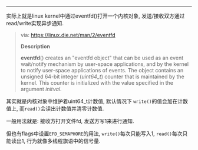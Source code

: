 

---

实际上就是linux kernel中通过eventfd()打开一个内核对象, 发送/接收双方通过read/write实现异步通知.

>  via: <https://linux.die.net/man/2/eventfd>
>
> **Description**
>
> **eventfd**() creates an "eventfd object" that can be used as an event wait/notify mechanism by user-space applications, and by the kernel to notify user-space applications of events. The object contains an unsigned 64-bit integer (*uint64_t*) counter that is maintained by the kernel. This counter is initialized with the value specified in the argument *initval*.

其实就是内核对象中维护着uint64_t计数值, 默认情况下 `write()`的值会加在计数值上, 而`read()`会读出计数值并清零计数值.

一般用法就是: 接收方打开文件fd, 发送方写1来进行通知.

但也有flags中设置`EFD_SEMAPHORE`的用法, `write()`每次只能写入1, `read()`每次只能读出1, 行为就像多线程旗语中的信号量.

